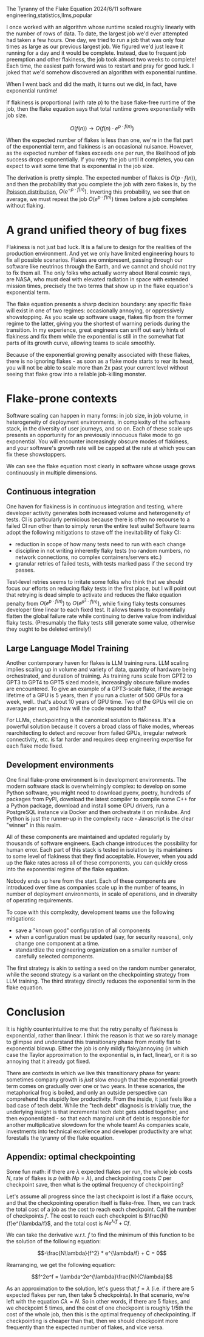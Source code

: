The Tyranny of the Flake Equation
2024/6/11
software engineering,statistics,llms,popular

I once worked with an algorithm whose runtime scaled roughly linearly with the number of rows of data. To date, the largest job we'd ever attempted had taken a few hours. One day, we tried to run a job that was only four times as large as our previous largest job. We figured we'd just leave it running for a day and it would be complete. Instead, due to frequent job preemption and other flakiness, the job took almost two weeks to complete! Each time, the easiest path forward was to restart and pray for good luck. I joked that we'd somehow discovered an algorithm with exponential runtime.

When I went back and did the math, it turns out we did, in fact, have exponential runtime!

If flakiness is proportional (with rate $p$) to the base flake-free runtime of the job, then the flake equation says that total runtime grows exponentially with job size.

$$O(f(n)) \rightarrow O(f(n)\cdot e^{p\cdot f(n)})$$

When the expected number of flakes is less than one, we're in the flat part of the exponential term, and flakiness is an occasional nuisance. However, as the expected number of flakes exceeds one per run, the likelihood of job success drops exponentially. If you retry the job until it completes, you can expect to wait some time that is exponential in the job size.

The derivation is pretty simple. The expected number of flakes is $O(p\cdot f(n))$, and then the probability that you complete the job with zero flakes is, by the [Poisson distribution](https://en.wikipedia.org/wiki/Poisson_distribution), $O(e^{-p\cdot f(n)})$. Inverting this probability, we see that on average, we must repeat the job $O(e^{p\cdot f(n)})$ times before a job completes without flaking.

# A grand unified theory of bug fixes

Flakiness is not just bad luck. It is a failure to design for the realities of the production environment. And yet we only have limited engineering hours to fix all possible scenarios. Flakes are omnipresent, passing through our software like neutrinos through the Earth, and we cannot and should not try to fix them all. The only folks who actually worry about literal cosmic rays, are NASA, who must deal with elevated radiation in space with extended mission times, precisely the two terms that show up in the flake equation's exponential term.

The flake equation presents a sharp decision boundary: any specific flake will exist in one of two regimes: occasionally annoying, or oppressively showstopping. As you scale up software usage, flakes flip from the former regime to the latter, giving you the shortest of warning periods during the transition. In my experience, great engineers can sniff out early hints of flakiness and fix them while the exponential is still in the somewhat flat parts of its growth curve, allowing teams to scale smoothly.

Because of the exponential growing penalty associated with these flakes, there is no ignoring flakes - as soon as a flake mode starts to rear its head, you will not be able to scale more than 2x past your current level without seeing that flake grow into a reliable job-killing monster.

# Flake-prone contexts

Software scaling can happen in many forms: in job size, in job volume, in heterogeneity of deployment environments, in complexity of the software stack, in the diversity of user journeys, and so on. Each of these scale ups presents an opportunity for an previously innocuous flake mode to go exponential. You will encounter increasingly obscure modes of flakiness, and your software's growth rate will be capped at the rate at which you can fix these showstoppers.

We can see the flake equation most clearly in software whose usage grows continuously in multiple dimensions.

## Continuous integration

One haven for flakiness is in continuous integration and testing, where developer activity generates both increased volume and heterogeneity of tests. CI is particularly pernicious because there is often no recourse to a failed CI run other than to simply rerun the entire test suite! Software teams adopt the following mitigations to stave off the inevitability of flaky CI:

- reduction in scope of how many tests need to run with each change
- discipline in not writing inherently flaky tests (no random numbers, no network connections, no complex containers/servers etc.)
- granular retries of failed tests, with tests marked pass if the second try passes.

Test-level retries seems to irritate some folks who think that we should focus our efforts on reducing flaky tests in the first place, but I will point out that retrying is dead simple to activate and reduces the flake equation penalty from $O(e^{p\cdot f(n)})$ to $O(e^{p^2\cdot f(n)})$, while fixing flaky tests consumes developer time linear to each fixed test. It allows teams to exponentially flatten the global failure rate while continuing to derive value from individual flaky tests. (Presumably the flaky tests still generate some value, otherwise they ought to be deleted entirely!)

## Large Language Model Training

Another contemporary haven for flakes is LLM training runs. LLM scaling implies scaling up in volume and variety of data, quantity of hardware being orchestrated, and duration of training. As training runs scale from GPT2 to GPT3 to GPT4 to GPT5 sized models, increasingly obscure failure modes are encountered. To give an example of a GPT3-scale flake, if the average lifetime of a GPU is 5 years, then if you run a cluster of 500 GPUs for a week, well.. that's about 10 years of GPU time. Two of the GPUs will die on average per run, and how will the code respond to that?

For LLMs, checkpointing is the canonical solution to flakiness. It's a powerful solution because it covers a broad class of flake modes, whereas rearchitecting to detect and recover from failed GPUs, irregular network connectivity, etc. is far harder and requires deep engineering expertise for each flake mode fixed.

## Development environments

One final flake-prone environment is in development environments. The modern software stack is overwhelmingly complex: to develop on some Python software, you might need to download pyenv, poetry, hundreds of packages from PyPI, download the latest compiler to compile some C++ for a Python package, download and install some GPU drivers, run a PostgreSQL instance via Docker and then orchestrate it on minikube. And Python is just the runner-up in the complexity race - Javascript is the clear "winner" in this realm.

All of these components are maintained and updated regularly by thousands of software engineers. Each change introduces the possibility for human error. Each part of this stack is tested in isolation by its maintainers to some level of flakiness that they find acceptable. However, when you add up the flake rates across all of these components, you can quickly cross into the exponential regime of the flake equation.

Nobody ends up here from the start. Each of these components are introduced over time as companies scale up in the number of teams, in number of deployment environments, in scale of operations, and in diversity of operating requirements.

To cope with this complexity, development teams use the following mitigations:

- save a "known good" configuration of all components
- when a configuration must be updated (say, for security reasons), only change one component at a time.
- standardize the engineering organization on a smaller number of carefully selected components.

The first strategy is akin to setting a seed on the random number generator, while the second strategy is a variant on the checkpointing strategy from LLM training. The third strategy directly reduces the exponential term in the flake equation.

# Conclusion

It is highly counterintuitive to me that the retry penalty of flakiness is exponential, rather than linear. I think the reason is that we so rarely manage to glimpse and understand this transitionary phase from mostly flat to exponential blowup. Either the job is only mildly flaky/annoying (in which case the Taylor approximation to the exponential is, in fact, linear), or it is so annoying that it already got fixed.

There are contexts in which we live this transitionary phase for years: sometimes company growth is *just* slow enough that the exponential growth term comes on gradually over one or two years. In these scenarios, the metaphorical frog is boiled, and only an outside perspective can comprehend the stupidly low productivity. From the inside, it just feels like a bad case of tech debt. While the "tech debt" diagnosis is trivially true, the underlying insight is that incremental tech debt gets added together, and then exponentiated - so that each marginal unit of debt is responsible for another multiplicative slowdown for the whole team! As companies scale, investments into technical excellence and developer productivity are what forestalls the tyranny of the flake equation.

## Appendix: optimal checkpointing

Some fun math: if there are $\lambda$ expected flakes per run, the whole job costs $N$, rate of flakes is $p$ (with $Np = \lambda$), and checkpointing costs $C$ per checkpoint save, then what is the optimal frequency of checkpointing?

Let's assume all progress since the last checkpoint is lost if a flake occurs, and that the checkpointing operation itself is flake-free. Then, we can track the total cost of a job as the cost to reach each checkpoint. Call the number of checkpoints $f$. The cost to reach each checkpoint is $\frac{N}{f}e^{\lambda/f}$, and the total cost is $Ne^{\lambda/f} + Cf$.

We can take the derivative w.r.t. $f$ to find the minimum of this function to be the solution of the following equation:

$$-\frac{N\lambda}{f^2} * e^{\lambda/f} + C = 0$$

Rearranging, we get the following equation:

$$f^2e^f = \lambda^2e^{\lambda}\frac{N}{C\lambda}$$

As an approximation to the solution, let's guess that $f = \lambda$ (i.e. if there are 5 expected flakes per run, then take 5 checkpoints). In that scenario, we're left with the equation $C\lambda = N$. So in other words, if there are 5 flakes, and we checkpoint 5 times, and the cost of one checkpoint is roughly 1/5th the cost of the whole job, then this is the optimal frequency of checkpointing. If checkpointing is cheaper than that, then we should checkpoint more frequently than the expected number of flakes, and vice versa.
